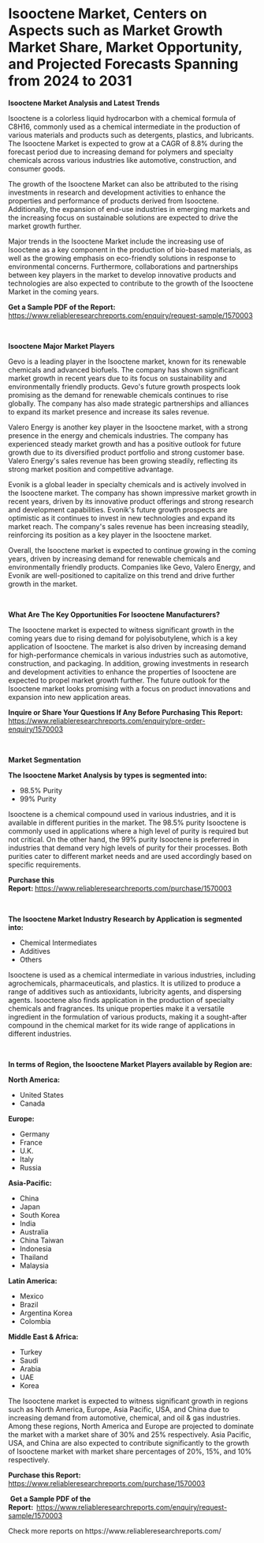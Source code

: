 <p><h1>Isooctene Market, Centers on Aspects such as Market Growth Market Share, Market Opportunity, and Projected Forecasts Spanning from 2024 to 2031</h1></p><p><strong>Isooctene Market Analysis and Latest Trends</strong></p>
<p><p>Isooctene is a colorless liquid hydrocarbon with a chemical formula of C8H16, commonly used as a chemical intermediate in the production of various materials and products such as detergents, plastics, and lubricants. The Isooctene Market is expected to grow at a CAGR of 8.8% during the forecast period due to increasing demand for polymers and specialty chemicals across various industries like automotive, construction, and consumer goods.</p><p>The growth of the Isooctene Market can also be attributed to the rising investments in research and development activities to enhance the properties and performance of products derived from Isooctene. Additionally, the expansion of end-use industries in emerging markets and the increasing focus on sustainable solutions are expected to drive the market growth further.</p><p>Major trends in the Isooctene Market include the increasing use of Isooctene as a key component in the production of bio-based materials, as well as the growing emphasis on eco-friendly solutions in response to environmental concerns. Furthermore, collaborations and partnerships between key players in the market to develop innovative products and technologies are also expected to contribute to the growth of the Isooctene Market in the coming years.</p></p>
<p><strong>Get a Sample PDF of the Report:&nbsp;</strong> <a href="https://www.reliableresearchreports.com/enquiry/request-sample/1570003">https://www.reliableresearchreports.com/enquiry/request-sample/1570003</a></p>
<p>&nbsp;</p>
<p><strong>Isooctene Major Market Players</strong></p>
<p><p>Gevo is a leading player in the Isooctene market, known for its renewable chemicals and advanced biofuels. The company has shown significant market growth in recent years due to its focus on sustainability and environmentally friendly products. Gevo's future growth prospects look promising as the demand for renewable chemicals continues to rise globally. The company has also made strategic partnerships and alliances to expand its market presence and increase its sales revenue.</p><p>Valero Energy is another key player in the Isooctene market, with a strong presence in the energy and chemicals industries. The company has experienced steady market growth and has a positive outlook for future growth due to its diversified product portfolio and strong customer base. Valero Energy's sales revenue has been growing steadily, reflecting its strong market position and competitive advantage.</p><p>Evonik is a global leader in specialty chemicals and is actively involved in the Isooctene market. The company has shown impressive market growth in recent years, driven by its innovative product offerings and strong research and development capabilities. Evonik's future growth prospects are optimistic as it continues to invest in new technologies and expand its market reach. The company's sales revenue has been increasing steadily, reinforcing its position as a key player in the Isooctene market.</p><p>Overall, the Isooctene market is expected to continue growing in the coming years, driven by increasing demand for renewable chemicals and environmentally friendly products. Companies like Gevo, Valero Energy, and Evonik are well-positioned to capitalize on this trend and drive further growth in the market.</p></p>
<p>&nbsp;</p>
<p><strong>What Are The Key Opportunities For Isooctene Manufacturers?</strong></p>
<p><p>The Isooctene market is expected to witness significant growth in the coming years due to rising demand for polyisobutylene, which is a key application of Isooctene. The market is also driven by increasing demand for high-performance chemicals in various industries such as automotive, construction, and packaging. In addition, growing investments in research and development activities to enhance the properties of Isooctene are expected to propel market growth further. The future outlook for the Isooctene market looks promising with a focus on product innovations and expansion into new application areas.</p></p>
<p><strong>Inquire or Share Your Questions If Any Before Purchasing This Report:</strong> <a href="https://www.reliableresearchreports.com/enquiry/pre-order-enquiry/1570003">https://www.reliableresearchreports.com/enquiry/pre-order-enquiry/1570003</a></p>
<p>&nbsp;</p>
<p><strong>Market Segmentation</strong></p>
<p><strong>The Isooctene Market Analysis by types is segmented into:</strong></p>
<p><ul><li>98.5% Purity</li><li>99% Purity</li></ul></p>
<p><p>Isooctene is a chemical compound used in various industries, and it is available in different purities in the market. The 98.5% purity Isooctene is commonly used in applications where a high level of purity is required but not critical. On the other hand, the 99% purity Isooctene is preferred in industries that demand very high levels of purity for their processes. Both purities cater to different market needs and are used accordingly based on specific requirements.</p></p>
<p><strong>Purchase this Report:&nbsp;</strong><a href="https://www.reliableresearchreports.com/purchase/1570003">https://www.reliableresearchreports.com/purchase/1570003</a></p>
<p>&nbsp;</p>
<p><strong>The Isooctene Market Industry Research by Application is segmented into:</strong></p>
<p><ul><li>Chemical Intermediates</li><li>Additives</li><li>Others</li></ul></p>
<p><p>Isooctene is used as a chemical intermediate in various industries, including agrochemicals, pharmaceuticals, and plastics. It is utilized to produce a range of additives such as antioxidants, lubricity agents, and dispersing agents. Isooctene also finds application in the production of specialty chemicals and fragrances. Its unique properties make it a versatile ingredient in the formulation of various products, making it a sought-after compound in the chemical market for its wide range of applications in different industries.</p></p>
<p>&nbsp;</p>
<p><strong>In terms of Region, the Isooctene Market Players available by Region are:</strong></p>
<p>
    <p> <strong> North America: </strong>
        <ul>
            <li>United States</li>
            <li>Canada</li>
        </ul>
        </p> 
    <p> <strong> Europe: </strong>
        <ul>
            <li>Germany</li>
            <li>France</li>
            <li>U.K.</li>
            <li>Italy</li>
            <li>Russia</li>
        </ul>
        </p> 
    <p> <strong> Asia-Pacific: </strong>
        <ul>
            <li>China</li>
            <li>Japan</li>
            <li>South Korea</li>
            <li>India</li>
            <li>Australia</li>
            <li>China Taiwan</li>
            <li>Indonesia</li>
            <li>Thailand</li>
            <li>Malaysia</li>
        </ul>
        </p> 
    <p> <strong> Latin America: </strong>
        <ul>
            <li>Mexico</li>
            <li>Brazil</li>
            <li>Argentina Korea</li>
            <li>Colombia</li>
        </ul>
        </p> 
    <p> <strong> Middle East & Africa: </strong>
        <ul>
            <li>Turkey</li>
            <li>Saudi</li>
            <li>Arabia</li>
            <li>UAE</li>
            <li>Korea</li>
        </ul>
    </p>
    </p>
<p><p>The Isooctene market is expected to witness significant growth in regions such as North America, Europe, Asia Pacific, USA, and China due to increasing demand from automotive, chemical, and oil & gas industries. Among these regions, North America and Europe are projected to dominate the market with a market share of 30% and 25% respectively. Asia Pacific, USA, and China are also expected to contribute significantly to the growth of Isooctene market with market share percentages of 20%, 15%, and 10% respectively.</p></p>
<p><strong>Purchase this Report: </strong><a href="https://www.reliableresearchreports.com/purchase/1570003">https://www.reliableresearchreports.com/purchase/1570003</a></p>
<p>&nbsp;<strong>Get a Sample PDF of the Report:&nbsp;&nbsp;</strong><a href="https://www.reliableresearchreports.com/enquiry/request-sample/1570003">https://www.reliableresearchreports.com/enquiry/request-sample/1570003</a></p>
<p><strong></strong></p>
<p>Check more reports on https://www.reliableresearchreports.com/</p>